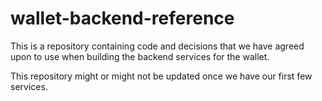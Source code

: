 # wallet-backend-reference

This is a repository containing code and decisions that we have agreed upon to use when building the backend services for the wallet.

This repository might or might not be updated once we have our first few services.
